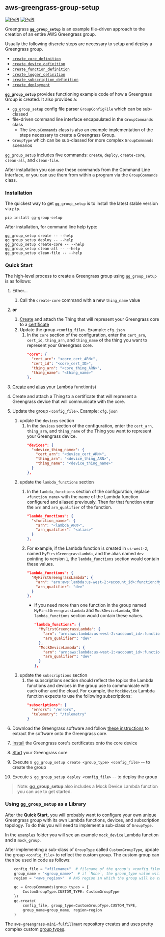 ## aws-greengrass-group-setup

[![PyPI](https://img.shields.io/pypi/l/gg-group-setup.svg)]() [![PyPI](https://img.shields.io/pypi/v/gg-group-setup.svg)]()

Greengrass **`gg_group_setup`** is an example file-driven approach to the creation 
of an entire AWS Greengrass group.

Usually the following discrete steps are necessary to setup and deploy a Greengrass group.

- [`create_core_definition`](https://boto3.readthedocs.io/en/latest/reference/services/greengrass.html#Greengrass.Client.create_core_definition)
- [`create_device_definition`](https://boto3.readthedocs.io/en/latest/reference/services/greengrass.html#Greengrass.Client.create_device_definition)
- [`create_function_definition`](https://boto3.readthedocs.io/en/latest/reference/services/greengrass.html#Greengrass.Client.create_function_definition)
- [`create_logger_definition`](https://boto3.readthedocs.io/en/latest/reference/services/greengrass.html#Greengrass.Client.create_logger_definition)
- [`create_subscription_definition`](https://boto3.readthedocs.io/en/latest/reference/services/greengrass.html#Greengrass.Client.create_subscription_definition)
- [`create_deployment`](https://boto3.readthedocs.io/en/latest/reference/services/greengrass.html#Greengrass.Client.create_deployment)

**`gg_group_setup`** provides functioning example code of how a Greengrass Group is 
created. It also provides a:
- `gg_group_setup` config file parser `GroupConfigFile` which can be sub-classed
- file-driven command line interface encapsulated in the `GroupComnands` class
    - The `GroupCommands` class is also an example implementation of the steps 
    necessary to create a Greengrass Group. 
- `GroupType` which can be sub-classed for more complex `GroupCommands` scenarios

`gg_group_setup` includes five commands: 
`create`, `deploy`, `create-core`, `clean-all`, and `clean-file`.

After installation you can use these commands from the Command Line Interface, or 
you can use them from within a program via the `GroupCommands` class. 

### Installation

The quickest way to get `gg_group_setup` is to install the latest stable version via `pip`.

    pip install gg-group-setup
    
After installation, for command line help type:

    gg_group_setup create -- --help
    gg_group_setup deploy -- --help
    gg_group_setup create-core -- --help
    gg_group_setup clean-all -- --help
    gg_group_setup clean-file -- --help

### Quick Start

The high-level process to create a Greengrass group using `gg_group_setup` is as
follows:

1. Either... 
    1. Call the `create-core` command with a new `thing_name` value 
1. **or** 
    1. [Create](http://docs.aws.amazon.com/iot/latest/developerguide/thing-registry.html) and attach 
the Thing that will represent your Greengrass core to a [certificate](http://docs.aws.amazon.com/iot/latest/developerguide/managing-device-certs.html)
    1. Update the group `<config_file>`. Example: `cfg.json`
        1. In the `core` section of the configuration, enter the `cert_arn`, 
        `cert_id`, `thing_arn`, and  `thing_name` of the thing you want to 
        represent your Greengrass core.
            ```json
            "core": {
              "cert_arn": "<core_cert_ARN>",
              "cert_id": "<core_cert_ID>",
              "thing_arn": "<core_thing_ARN>",
              "thing_name": "<thing_name>"
            },
            ```

1. [Create](http://docs.aws.amazon.com/lambda/latest/dg/with-scheduledevents-example.html) 
and [alias](http://docs.aws.amazon.com/lambda/latest/dg/aliases-intro.html) your 
Lambda function(s) 
1. Create and attach a Thing to a certificate that will represent a Greengrass device that will 
communicate with the core.
1. Update the group `<config_file>`. Example: `cfg.json`
    1. update the `devices` section
        1. In the `devices` section of the configuration, enter the `cert_arn`, `thing_arn`, and 
        `thing_name` of the Thing you want to represent your Greengrass device.
            ```json
            "devices": {
              "<device_thing_name>": {
                "cert_arn": "<device_cert_ARN>",
                "thing_arn": "<device_thing_ARN>",
                "thing_name": "<device_thing_name>"
              }
            },
            ```
    1. update the `lambda_functions` section
        1. In the `lambda_functions` section of the configuration, replace `<function_name>` 
        with the name of the Lambda function configured and aliased previously. Then for 
        that function enter the `arn` and `arn_qualifier` of the function.
            ```json
            "lambda_functions": {
              "<function_name>": {
                "arn": "<lambda_ARN>",
                "arn_qualifier": "<alias>"
              }
            },
            ```
        
        1. For example, if the Lambda function is created in `us-west-2`, named 
        `MyFirstGreengrassLambda`, and the alias named `dev` pointing to version `1`, 
        the `lambda_functions` section would contain these values.
            ```json
            "lambda_functions": {
              "MyFirstGreengrassLambda": {
                "arn": "arn:aws:lambda:us-west-2:<account_id>:function:MyFirstGreengrassLambda:dev",
                "arn_qualifier": "dev"
              }
            },
            ```
        
            - If you need more than one function in the group named 
            `MyFirstGreengrassLambda` and `MockDeviceLambda`, the `lambda_functions` section would 
            contain these values.
                ```json
                "lambda_functions": {
                  "MyFirstGreengrassLambda": {
                    "arn": "arn:aws:lambda:us-west-2:<account_id>:function:MyFirstGreengrassLambda:dev",
                    "arn_qualifier": "dev"
                  },
                  "MockDeviceLambda": {
                    "arn": "arn:aws:lambda:us-west-2:<account_id>:function:MockDeviceLambda:dev",
                    "arn_qualifier": "dev"
                  }
                },
                ```
    1. update the `subscriptions` section
        1. the subscriptions section should reflect the topics the Lambda 
        functions and devices in the group use to communicate with each other and 
        the cloud. 
        For example, the `MockDevice` Lambda function expects to use the following subscriptions:
            ```json
            "subscriptions": {
              "errors": "/errors",
              "telemetry": "/telemetry"
            }
            ```
1. Download the Greengrass software and follow [these instructions](http://docs.aws.amazon.com/greengrass/latest/userguide/extract-distributable.html) 
to extract the software onto the Greengrass core.
1. [Install](http://docs.aws.amazon.com/greengrass/latest/userguide/install-core-certs.html) 
the Greengrass core's certificates onto the core device
1. [Start](http://docs.aws.amazon.com/greengrass/latest/userguide/start-core.html) 
your Greengrass core
1. Execute `$ gg_group_setup create <group_type> <config_file>` -- to create the group
1. Execute `$ gg_group_setup deploy <config_file>` -- to deploy the group

> Note: **gg_group_setup** also includes a Mock Device Lambda function you can use to 
get started. 

### Using `gg_group_setup` as a Library

After the **Quick Start,** you will probably want to configure your own unique Greengrass 
group with its own Lambda functions, devices, and subscription topology. To do 
this you will need to implement a sub-class of `GroupType`. 
 
In the `examples` folder you will see an example `mock_device` Lambda function 
and a `mock_group`. 

After implementing a sub-class of `GroupType` called `CustomGroupType`, update 
the group `<config_file>` to reflect the custom group. The custom group can then 
be used in code as follows:
```python
    config_file = "<filename>"  # filename of the group's <config_file>
    group_name = "<group_name>"  # if `None`, the group_type value will be used
    region = "<aws_region>"  # AWS region in which the group will be created
 
    gc = GroupCommands(group_types = {
        CustomGroupType.CUSTOM_TYPE: CustomGroupType
    })
    gc.create(
        config_file, group_type=CustomGroupType.CUSTOM_TYPE, 
        group_name=group_name, region=region
    )
```

The [`aws-greengrass-mini-fulfillment`](https://github.com/awslabs/aws-greengrass-mini-fulfillment) 
repository creates and uses pretty complex custom [group types](https://github.com/awslabs/aws-greengrass-mini-fulfillment/blob/master/groups/group_setup.py).
